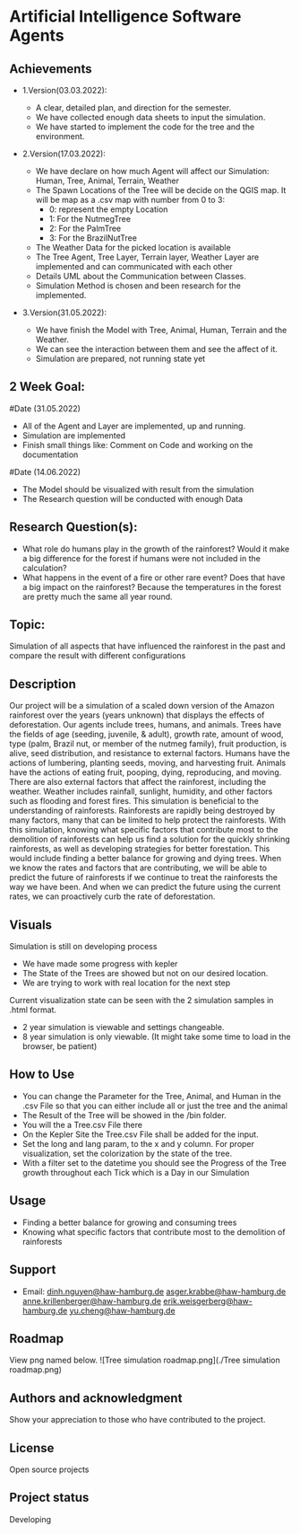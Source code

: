 # Artificial Intelligence Software Agents


## Achievements

- 1.Version(03.03.2022):
  + A clear, detailed plan, and direction for the semester.
  + We have collected enough data sheets to input the simulation.
  + We have started to implement the code for the tree and the environment.

- 2.Version(17.03.2022):
  + We have declare on how much Agent will affect our Simulation: Human, Tree, Animal, Terrain, Weather
  + The Spawn Locations of the Tree will be decide on the QGIS map. It will be map as a .csv map with number from 0 to 3:
    + 0: represent the empty Location
    + 1: For the NutmegTree
    + 2: For the PalmTree
    + 3: For the BrazilNutTree
  + The Weather Data for the picked location is available
  + The Tree Agent, Tree Layer, Terrain layer, Weather Layer are implemented and can communicated with each other
  + Details UML about the Communication between Classes. 
  + Simulation Method is chosen and been research for the implemented. 

- 3.Version(31.05.2022):
  + We have finish the Model with Tree, Animal, Human, Terrain and the Weather.
  + We can see the interaction between them and see the affect of it. 
  + Simulation are prepared, not running state yet
  
## 2 Week Goal: 
#Date (31.05.2022)
- All of the Agent and Layer are implemented, up and running.
- Simulation are implemented
- Finish small things like: Comment on Code and working on the documentation

#Date (14.06.2022)
- The Model should be visualized with result from the simulation
- The Research question will be conducted with enough Data

## Research Question(s):
- What role do humans play in the growth of the rainforest? Would it make a big difference for the forest if humans were not included in the calculation?
- What happens in the event of a fire or other rare event? Does that have a big impact on the rainforest? Because the temperatures in the forest are pretty much the same all year round.

## Topic: 
Simulation of all aspects that have influenced the rainforest in the past and compare the result with different configurations 

## Description
Our project will be a simulation of a scaled down version of the Amazon rainforest over the years (years unknown) that displays the effects of deforestation. Our agents include trees, humans, and animals. Trees have the fields of age (seeding, juvenile, & adult), growth rate, amount of wood, type (palm, Brazil nut, or member of the nutmeg family), fruit production, is alive, seed distribution, and resistance to external factors. Humans have the actions of lumbering, planting seeds, moving, and harvesting fruit. Animals have the actions of eating fruit, pooping, dying, reproducing, and moving.
There are also external factors that affect the rainforest, including the weather. Weather includes rainfall, sunlight, humidity, and other factors such as flooding and forest fires.
This simulation is beneficial to the understanding of rainforests. Rainforests are rapidly being destroyed by many factors, many that can be limited to help protect the rainforests. With this simulation, knowing what specific factors that contribute most to the demolition of rainforests can help us find a solution for the quickly shrinking rainforests, as well as developing strategies for better forestation.
This would include finding a better balance for growing and dying trees. When we know the rates and factors that are contributing, we will be able to predict the future of rainforests if we continue to treat the rainforests the way we have been. And when we can predict the future using the current rates, we can proactively curb the rate of deforestation.

## Visuals
Simulation is still on developing process
- We have made some progress with kepler
- The State of the Trees are showed but not on our desired location. 
- We are trying to work with real location for the next step

Current visualization state can be seen with the 2 simulation samples in .html format. 
- 2 year simulation is viewable and settings changeable.
- 8 year simulation is only viewable.
(It might take some time to load in the browser, be patient)

## How to Use
- You can change the Parameter for the Tree, Animal, and Human in the .csv File so that you can either include all or just the tree and the animal
- The Result of the Tree will be showed in the /bin folder. 
- You will the a Tree.csv File there
- On the Kepler Site the Tree.csv File shall be added for the input. 
- Set the long and lang param, to the x and y column. For proper visualization, set the colorization by the state of the tree.
- With a filter set to the datetime you should see the Progress of the Tree growth throughout each Tick which is a Day in our Simulation

## Usage
- Finding a better balance for growing and consuming trees
- Knowing what specific factors that contribute most to the demolition of rainforests

## Support
- Email:  dinh.nguyen@haw-hamburg.de
          asger.krabbe@haw-hamburg.de
          anne.krillenberger@haw-hamburg.de
          erik.weisgerberg@haw-hamburg.de
          yu.cheng@haw-hamburg.de

## Roadmap
View png named below.
![Tree simulation roadmap.png](./Tree simulation roadmap.png)


## Authors and acknowledgment
Show your appreciation to those who have contributed to the project.

## License
Open source projects

## Project status
Developing
